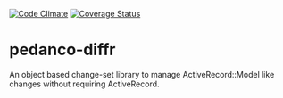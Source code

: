 [![Code Climate](https://codeclimate.com/github/DevelopmentArc/pedanco-diffr/badges/gpa.svg)](https://codeclimate.com/github/DevelopmentArc/pedanco-diffr)
[![Coverage Status](https://coveralls.io/repos/DevelopmentArc/pedanco-diffr/badge.svg?branch=develop)](https://coveralls.io/r/DevelopmentArc/pedanco-diffr?branch=develop)

# pedanco-diffr
An object based change-set library to manage ActiveRecord::Model like changes without requiring ActiveRecord.
